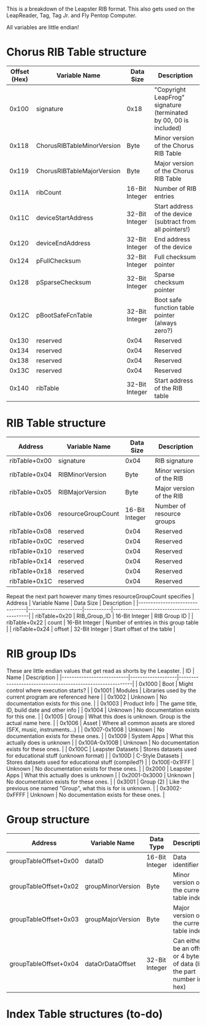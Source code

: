 This is a breakdown of the Leapster RIB format. This also gets used on the LeapReader, Tag, Tag Jr. and Fly Pentop Computer.

All variables are little endian!

# Chorus RIB Table structure

| Offset (Hex) | Variable Name                | Data Size | Description                                      |
|--------------|------------------------------|-----------|----------------------------------------------------------|
| 0x100        | signature                    | 0x18      | "Copyright LeapFrog" signature (terminated by 00, 00 is included)  |
| 0x118        | ChorusRIBTableMinorVersion   | Byte      | Minor version of the Chorus RIB Table            |
| 0x119        | ChorusRIBTableMajorVersion   | Byte      | Major version of the Chorus RIB Table            |
| 0x11A        | ribCount                     | 16-Bit Integer      | Number of RIB entries                            |
| 0x11C        | deviceStartAddress           | 32-Bit Integer      | Start address of the device (subtract from all pointers!)|
| 0x120        | deviceEndAddress             | 32-Bit Integer      | End address of the device                        |
| 0x124        | pFullChecksum                | 32-Bit Integer      | Full checksum pointer                            |
| 0x128        | pSparseChecksum              | 32-Bit Integer      | Sparse checksum pointer                          |
| 0x12C        | pBootSafeFcnTable            | 32-Bit Integer      | Boot safe function table pointer (always zero?)  |
| 0x130        | reserved                     | 0x04      | Reserved                                         |
| 0x134        | reserved                     | 0x04      | Reserved                                         |
| 0x138        | reserved                     | 0x04      | Reserved                                         |
| 0x13C        | reserved                     | 0x04      | Reserved                                         |
| 0x140        | ribTable                     | 32-Bit Integer      | Start address of the RIB table                   |

# RIB Table structure

| Address                        | Variable Name        | Data Size | Description                       |
|--------------------------------|----------------------|-----------|--------------------------------------------|
| ribTable+0x00                  | signature            | 0x04      | RIB signature                     |
| ribTable+0x04                  | RIBMinorVersion      | Byte      | Minor version of the RIB          |
| ribTable+0x05                  | RIBMajorVersion      | Byte      | Major version of the RIB          |
| ribTable+0x06                  | resourceGroupCount   | 16-Bit Integer      | Number of resource groups         |
| ribTable+0x08                  | reserved             | 0x04      | Reserved                          |
| ribTable+0x0C                  | reserved             | 0x04      | Reserved                          |
| ribTable+0x10                  | reserved             | 0x04      | Reserved                          |
| ribTable+0x14                  | reserved             | 0x04      | Reserved                          |
| ribTable+0x18                  | reserved             | 0x04      | Reserved                          |
| ribTable+0x1C                  | reserved             | 0x04      | Reserved                          |

Repeat the next part however many times resourceGroupCount specifies
| Address                        | Variable Name        | Data Size | Description                                |
|--------------------------------|----------------------|-----------|--------------------------------------------|
| ribTable+0x20                  | RIB_Group_ID         | 16-Bit Integer      | RIB Group ID                               |
| ribTable+0x22                  | count                | 16-Bit Integer      | Number of entries in this group table      |
| ribTable+0x24                  | offset               | 32-Bit Integer      | Start offset of the table                  |


# RIB group IDs
These are little endian values that get read as shorts by the Leapster.
| ID                        | Name              | Description                                               |
|---------------------------|-------------------|-----------------------------------------------------------|
| 0x1000                    | Boot              | Might control where execution starts?                     |
| 0x1001                    | Modules           | Libraries used by the current program are referenced here |
| 0x1002                    | Unknown           | No documentation exists for this one.                     |
| 0x1003                    | Product Info      | The game title, ID, build date and other info             |
| 0x1004                    | Unknown           | No documentation exists for this one.                     |
| 0x1005                    | Group             | What this does is unknown. Group is the actual name here. |
| 0x1006                    | Asset             | Where all common assets are stored (SFX, music, instruments...) |
| 0x1007-0x1008             | Unknown           | No documentation exists for these ones.                   |
| 0x1009                    | System Apps       | What this actually does is unknown                        |
| 0x100A-0x100B             | Unknown           | No documentation exists for these ones.                   |
| 0x100C                    | Leapster Datasets | Stores datasets used for educational stuff (unknown format) |
| 0x100D                    | C-Style Datasets  | Stores datasets used for educational stuff (compiled?) |
| 0x100E-0x1FFF             | Unknown           | No documentation exists for these ones.                   |
| 0x2000                    | Leapster Apps     | What this actually does is unknown                        |
| 0x2001-0x3000             | Unknown           | No documentation exists for these ones.                   |
| 0x3001                    | Group (2)         | Like the previous one named "Group", what this is for is unknown. |
| 0x3002-0xFFFF             | Unknown           | No documentation exists for these ones.                   |


# Group structure
| Address                                | Variable Name        | Data Type                         | Description                       |
|-----------------------|----------------------|-----------------------------------|-------------------------------------------|
| groupTableOffset+0x00 | dataID               | 16-Bit Integer      | Data identifier                           |
| groupTableOffset+0x02 | groupMinorVersion    | Byte                | Minor version of the current table index  |
| groupTableOffset+0x03 | groupMajorVersion    | Byte                | Major version of the current table index  |
| groupTableOffset+0x04 | dataOrDataOffset     | 32-Bit Integer      | Can either be an offset or 4 bytes of data (like the part number in hex) |


# Index Table structures (to-do)


